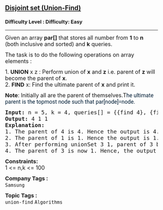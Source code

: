 <h2><a href="https://www.geeksforgeeks.org/problems/disjoint-set-union-find/1">Disjoint set (Union-Find)</a></h2><h3>Difficulty Level : Difficulty: Easy</h3><hr><div class="problems_problem_content__Xm_eO"><p><span style="font-size: 18px;">Given an array <strong>par[]</strong>&nbsp;that stores all number from <strong>1</strong> to <strong>n</strong> (both inclusive and sorted) and <strong>k</strong> queries.</span></p>
<p><span style="font-size: 18px;">The task is to do the following operations on array elements :</span></p>
<p><span style="font-size: 18px;">1.&nbsp;<strong>UNION</strong> x z : Perform union of <strong>x</strong> and <strong>z</strong> i.e. parent of <strong>z</strong> will become the parent of <strong>x</strong>.<br>2.&nbsp;<strong>FIND</strong> x: Find the ultimate parent of <strong>x</strong> and print it.</span></p>
<p><span style="font-size: 18px;"><strong>Note</strong>: Initially all are the parent of themselves.T</span><span style="color: rgb(0, 29, 53); font-family: &quot;Google Sans&quot;, Roboto, &quot;Helvetica Neue&quot;, Arial, sans-serif; font-size: 18px; background-color: rgb(255, 255, 255); --darkreader-inline-color: var(--darkreader-text-001d35, #e7e3de); --darkreader-inline-bgcolor: var(--darkreader-background-ffffff, #141617);" data-darkreader-inline-color="" data-darkreader-inline-bgcolor="">he ultimate parent is the topmost node such that par[node]=node.</span></p>
<pre><span style="font-size: 18px;"><strong>Input: </strong>n = 5, k = 4, queries[] = {{find 4}, {find 1}, {unionSet 3 1}, {find 3}}
<strong>Output: </strong>4 1 1
<strong>Explanation:</strong>
1. The parent of 4 is 4. Hence the output is 4.
2. The parent of 1 is 1. Hence the output is 1.
3. After performing unionSet 3 1, parent of 3 becomes 1, since, parent of 1 is currently 1 itself.
4. The parent of 3 is now 1. Hence, the output is 1.</span>
</pre>
<p><span style="font-size: 18px;"><strong>Constraints:</strong><br>1 &lt;= n,k &lt;= 100</span></p></div><p><span style=font-size:18px><strong>Company Tags : </strong><br><code>Samsung</code>&nbsp;<br><p><span style=font-size:18px><strong>Topic Tags : </strong><br><code>union-find</code>&nbsp;<code>Algorithms</code>&nbsp;